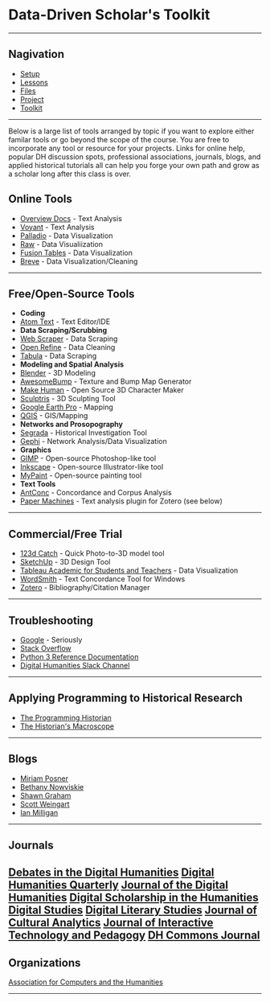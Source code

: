 # Data-Driven Scholar's Toolkit

---

## Nagivation

* [Setup](setup.md)
* [Lessons](lessons.md)
* [Files](files.md)
* [Project](project.md)
* [Toolkit](toolkit.md)

---

Below is a large list of tools arranged by topic if you want to explore either familar tools or go beyond the scope of the course. You are free to incorporate any tool or resource for your projects. Links for online help, popular DH discussion spots, professional associations, journals, blogs, and applied historical tutorials all can help you forge your own path and grow as a scholar long after this class is over.

## Online Tools

* [Overview Docs](https://www.overviewdocs.com/) - Text Analysis
* [Voyant](https://voyant-tools.org/) - Text Analysis
* [Palladio](http://hdlab.stanford.edu/palladio/#/) - Data Visualization
* [Raw](http://app.raw.densitydesign.org/) - Data Visualiization
* [Fusion Tables](http://tables.googlelabs.com/) - Data Visualization
* [Breve](http://breve.designhumanities.org/) - Data Visualization/Cleaning

---

## Free/Open-Source Tools

* **Coding**
* [Atom Text](https://atom.io) - Text Editor/IDE
* **Data Scraping/Scrubbing**
* [Web Scraper](http://webscraper.io/) - Data Scraping
* [Open Refine](http://openrefine.org/) - Data Cleaning
* [Tabula](http://tabula.technology/) - Data Scraping
* **Modeling and Spatial Analysis**
* [Blender](https://www.blender.org/) - 3D Modeling
* [AwesomeBump](http://awesomebump.besaba.com/) - Texture and Bump Map Generator
* [Make Human](http://www.makehuman.org/) - Open Source 3D Character Maker
* [Sculptris](http://pixologic.com/sculptris/) - 3D Sculpting Tool
* [Google Earth Pro](https://www.google.com/earth/download/gep/agree.html) - Mapping
* [QGIS](http://www.qgis.org/) - GIS/Mapping
* **Networks and Prosopography**
* [Segrada](http://segrada.org/) - Historical Investigation Tool
* [Gephi](https://gephi.org/) - Network Analysis/Data Visualization
* **Graphics**
* [GIMP](https://www.gimp.org/) - Open-source Photoshop-like tool
* [Inkscape](https://inkscape.org/en/) - Open-source Illustrator-like tool
* [MyPaint](http://mypaint.org/) - Open-source painting tool
* **Text Tools**
* [AntConc](http://www.laurenceanthony.net/software/antconc/) - Concordance and Corpus Analysis
* [Paper Machines](http://papermachines.org/) - Text analysis plugin for Zotero (see below)

---

## Commercial/Free Trial

* [123d Catch](http://www.123dapp.com/catch) - Quick Photo-to-3D model tool
* [SketchUp](http://www.sketchup.com/) - 3D Design Tool
* [Tableau Academic for Students and Teachers](http://www.tableau.com/academic) - Data Visualization
* [WordSmith](http://www.lexically.net/wordsmith/) - Text Concordance Tool for Windows
* [Zotero](https://www.zotero.org/) - Bibliography/Citation Manager

---

## Troubleshooting

* [Google](http://google.com) - Seriously
* [Stack Overflow](http://stackoverflow.com/)
* [Python 3 Reference Documentation](https://docs.python.org/3/library/index.html)
* [Digital Humanities Slack Channel](http://digitalhumanities.slack.com)

---

## Applying Programming to Historical Research

* [The Programming Historian](http://programminghistorian.org/)
* [The Historian's Macroscope](http://www.themacroscope.org/)

---

## Blogs

* [Miriam Posner](http://miriamposner.com/)
* [Bethany Nowviskie](http://nowviskie.org/)
* [Shawn Graham](http://electricarchaeology.ca)
* [Scott Weingart](http://scottbot.net/)
* [Ian Milligan](https://ianmilligan.ca/)

---

## Journals

[Debates in the Digital Humanities](http://dhdebates.gc.cuny.edu/)
[Digital Humanities Quarterly](http://digitalhumanities.org/dhq/)
[Journal of the Digital Humanities](http://journalofdigitalhumanities.org/)
[Digital Scholarship in the Humanities](https://academic.oup.com/dsh)
[Digital Studies](http://www.digitalstudies.org/ojs/index.php/digital_studies)
[Digital Literary Studies](https://journals.psu.edu/dls)
[Journal of Cultural Analytics](http://culturalanalytics.org/)
[Journal of Interactive Technology and Pedagogy](https://jitp.commons.gc.cuny.edu/)
[DH Commons Journal](http://dhcommons.org/journal/2016)
---

## Organizations

[Association for Computers and the Humanities](http://ach.org/)

---

